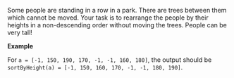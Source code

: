 Some people are standing in a row in a park. There are trees between them which cannot be moved. Your task is to rearrange the people by their heights in a non-descending order without moving the trees. People can be very tall!

__Example__

For `a = [-1, 150, 190, 170, -1, -1, 160, 180]`, the output should be<br>
`sortByHeight(a) = [-1, 150, 160, 170, -1, -1, 180, 190]`.